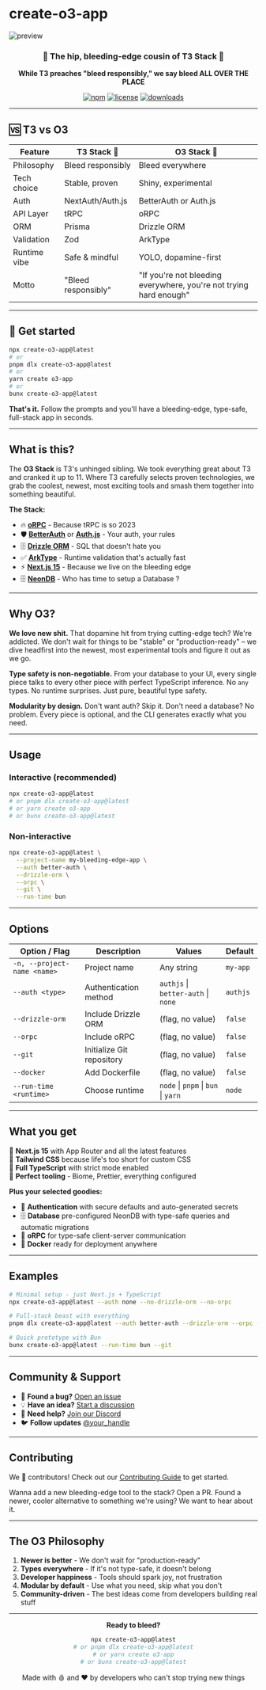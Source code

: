 # create-o3-app
![preview](https://res.cloudinary.com/tonyartz/image/upload/v1756013646/carbon_5_1_ghaewc.png)
<div align="center">
  <h3>🫧 The hip, bleeding-edge cousin of T3 Stack 🫧</h3>
  <p>
    <strong>While T3 preaches "bleed responsibly," we say bleed ALL OVER THE PLACE</strong>
  </p>
  
  [![npm](https://img.shields.io/npm/v/create-o3-app)](https://www.npmjs.com/package/create-o3-app)
  [![license](https://img.shields.io/github/license/your-org/create-o3-app)](LICENSE)
  [![downloads](https://img.shields.io/npm/dm/create-o3-app)](https://npmjs.com/package/create-o3-app)
</div>

---

## 🆚 T3 vs O3

| Feature      | T3 Stack 🧘         | O3 Stack 🫧                                                         |
| ------------ | ------------------- | ------------------------------------------------------------------ |
| Philosophy   | Bleed responsibly   | Bleed everywhere                                                   |
| Tech choice  | Stable, proven      | Shiny, experimental                                                |
| Auth         | NextAuth/Auth.js    | BetterAuth or Auth.js                                              |
| API Layer    | tRPC                | oRPC                                                               |
| ORM          | Prisma              | Drizzle ORM                                                        |
| Validation   | Zod                 | ArkType                                                            |
| Runtime vibe | Safe & mindful      | YOLO, dopamine-first                                               |
| Motto        | "Bleed responsibly" | "If you're not bleeding everywhere, you're not trying hard enough" |

---

## 🚀 Get started

```bash
npx create-o3-app@latest
# or
pnpm dlx create-o3-app@latest
# or
yarn create o3-app
# or
bunx create-o3-app@latest
```

**That's it.** Follow the prompts and you'll have a bleeding-edge, type-safe, full-stack app in seconds.

---

## What is this?

The **O3 Stack** is T3's unhinged sibling. We took everything great about T3 and cranked it up to 11. Where T3 carefully selects proven technologies, we grab the coolest, newest, most exciting tools and smash them together into something beautiful.

**The Stack:**

- 🔥 **[oRPC](https://orpc.unnoq.com/)** - Because tRPC is so 2023
- 🛡️ **[BetterAuth](https://better-auth.com/)** or **[Auth.js](https://authjs.dev/)** - Your auth, your rules
- 🗄️ **[Drizzle ORM](https://orm.drizzle.team/)** - SQL that doesn't hate you
- ✅ **[ArkType](https://arktype.io/)** - Runtime validation that's actually fast
- ⚡ **[Next.js 15](https://nextjs.org/)** - Because we live on the bleeding edge
- 🗄️ **[NeonDB](https://neon.com/)** - Who has time to setup a Database ?

---

## Why O3?

**We love new shit.** That dopamine hit from trying cutting-edge tech? We're addicted. We don't wait for things to be "stable" or "production-ready" – we dive headfirst into the newest, most experimental tools and figure it out as we go.

**Type safety is non-negotiable.** From your database to your UI, every single piece talks to every other piece with perfect TypeScript inference. No `any` types. No runtime surprises. Just pure, beautiful type safety.

**Modularity by design.** Don't want auth? Skip it. Don't need a database? No problem. Every piece is optional, and the CLI generates exactly what you need.

---

## Usage

### Interactive (recommended)

```bash
npx create-o3-app@latest
# or pnpm dlx create-o3-app@latest
# or yarn create o3-app
# or bunx create-o3-app@latest
```

### Non-interactive

```bash
npx create-o3-app@latest \
  --project-name my-bleeding-edge-app \
  --auth better-auth \
  --drizzle-orm \
  --orpc \
  --git \
  --run-time bun
```

---

## Options

| Option / Flag               | Description               | Values                              | Default  |
| --------------------------- | ------------------------- | ----------------------------------- | -------- |
| `-n, --project-name <name>` | Project name              | Any string                          | `my-app` |
| `--auth <type>`             | Authentication method     | `authjs` \| `better-auth` \| `none` | `authjs` |
| `--drizzle-orm`             | Include Drizzle ORM       | (flag, no value)                    | `false`  |
| `--orpc`                    | Include oRPC              | (flag, no value)                    | `false`  |
| `--git`                     | Initialize Git repository | (flag, no value)                    | `false`  |
| `--docker`                  | Add Dockerfile            | (flag, no value)                    | `false`  |
| `--run-time <runtime>`      | Choose runtime            | `node` \| `pnpm` \| `bun` \| `yarn` | `node`   |

---

## What you get

🎯 **Next.js 15** with App Router and all the latest features  
🎨 **Tailwind CSS** because life's too short for custom CSS  
📝 **Full TypeScript** with strict mode enabled  
🔧 **Perfect tooling** - Biome, Prettier, everything configured

**Plus your selected goodies:**

- 🔐 **Authentication** with secure defaults and auto-generated secrets
- 🗄️ **Database** pre-configured NeonDB with type-safe queries and automatic migrations
- 📡 **oRPC** for type-safe client-server communication
- 🐳 **Docker** ready for deployment anywhere

---

## Examples

```bash
# Minimal setup - just Next.js + TypeScript
npx create-o3-app@latest --auth none --no-drizzle-orm --no-orpc

# Full-stack beast with everything
pnpm dlx create-o3-app@latest --auth better-auth --drizzle-orm --orpc --docker

# Quick prototype with Bun
bunx create-o3-app@latest --run-time bun --git
```

---

## Community & Support

- 🐛 **Found a bug?** [Open an issue](https://github.com/your-org/create-o3-app/issues)
- 💡 **Have an idea?** [Start a discussion](https://github.com/your-org/create-o3-app/discussions)
- 💬 **Need help?** [Join our Discord](https://discord.gg/your-invite)
- 🐦 **Follow updates** [@your_handle](https://twitter.com/your_handle)

---

## Contributing

We 💖 contributors! Check out our [Contributing Guide](CONTRIBUTING.md) to get started.

Wanna add a new bleeding-edge tool to the stack? Open a PR. Found a newer, cooler alternative to something we're using? We want to hear about it.

---

## The O3 Philosophy

1. **Newer is better** - We don't wait for "production-ready"
2. **Types everywhere** - If it's not type-safe, it doesn't belong
3. **Developer happiness** - Tools should spark joy, not frustration
4. **Modular by default** - Use what you need, skip what you don't
5. **Community-driven** - The best ideas come from developers building real stuff

---

<div align="center">
  <strong>Ready to bleed?</strong>
  
  ```bash
  npx create-o3-app@latest
  # or pnpm dlx create-o3-app@latest
  # or yarn create o3-app
  # or bunx create-o3-app@latest
  ```
  
  Made with 🩸 and ❤️ by developers who can't stop trying new things
</div>
